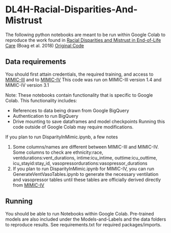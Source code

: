 # DL4H-Racial-Disparities-And-Mistrust
The following python notebooks are meant to be run within Google Colab to reproduce the work found in [Racial Disparities and Mistrust in End-of-Life Care](https://proceedings.mlr.press/v85/boag18a/boag18a.pdf) (Boag et al. 2018)
[Original Code](https://github.com/wboag/eol-mistrust/tree/master)

## Data requirements
You should first attain credentials, the required training, and access to [MIMIC-III](https://physionet.org/content/mimiciii/1.4/) and to [MIMIC-IV](https://physionet.org/content/mimiciv/3.1/) This code was run on MIMIC-III version 1.4 and MIMIC-IV version 3.1

Note: These notebooks contain functionality that is specific to Google Colab. This functionality includes:
- References to data being drawn from Google BigQuery
- Authentication to run BigQuery
- Drive mounting to save dataframes and model checkpoints
Running this code outside of Google Colab may require modifications.

If you plan to run DisparityInMimic.ipynb, a few notes
1. Some columns/names are different between MIMIC-III and MIMIC-IV. Some columns to check are ethnicity:race, ventdurations:vent_durations, intime:icu_intime, outtime:icu_outtime, icu_stayid:stay_id, vasopressordurations:vasopressor_durations
2. If you plan to run DisparityInMimic.ipynb for MIMIC-IV, you can run GenerateVentVasoTables.ipynb to generate the necessary ventilation and vasopressor tables until these tables are officially derived directly from [MIMIC-IV](https://physionet.org/content/mimiciv/3.1/)
   

## Running
You should be able to run Notebooks within Google Colab. Pre-trained models are also included under the Models-and-Labels and the data folders to reproduce results. See requirements.txt for required packages/imports.

